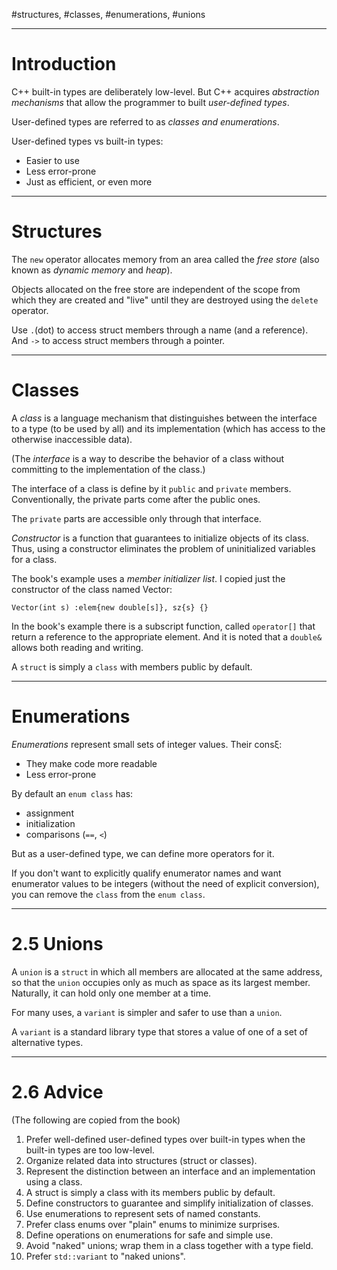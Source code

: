 #structures, #classes, #enumerations, #unions

___
# Introduction

C++ built-in types are deliberately low-level. But C++ acquires _abstraction mechanisms_ that allow the programmer to built _user-defined types_.

User-defined types are referred to as _classes and enumerations_.

User-defined types vs built-in types:
- Easier to use
- Less error-prone
- Just as efficient, or even more

---
# Structures

The `new` operator allocates memory from an area called the _free store_ (also known as _dynamic memory_ and _heap_).

Objects allocated on the free store are independent of the scope from which they are created and "live" until they are destroyed using the `delete` operator.

Use `.`(dot) to access struct members through a name (and a reference). And `->` to access struct members through a pointer.

---
# Classes

A _class_ is a language mechanism that distinguishes between the interface to a type (to be used by all) and its implementation (which has access to the otherwise inaccessible data).

(The _interface_ is a way to describe the behavior of a class without committing to the implementation of the class.)

The interface of a class is define by it `public` and `private` members. Conventionally, the private parts come after the public ones.

The `private` parts are accessible only through that interface.

_Constructor_ is a function that guarantees to initialize objects of its class. Thus, using a constructor eliminates the problem of uninitialized variables for a class.

The book's example uses a _member initializer list_. I copied just the constructor of the class named Vector:

`Vector(int s) :elem{new double[s]}, sz{s} {}`

In the book's example there is a subscript function, called `operator[]` that return a reference to the appropriate element. And it is noted that a `double&` allows both reading and writing.

A `struct` is simply a `class` with members public by default.

---
# Enumerations

_Enumerations_ represent small sets of integer values. Their consξ:
- They make code more readable
- Less error-prone

By default an `enum class` has:
- assignment
- initialization
- comparisons (`==`, `<`)

But as a user-defined type, we can define more operators for it.

If you don't want to explicitly qualify enumerator names and want enumerator values to be integers (without the need of explicit conversion), you can remove the `class` from the `enum class`.

---
# 2.5 Unions

A `union` is a `struct` in which all members are allocated at the same address, so that the `union` occupies only as much as space as its largest member. Naturally, it can hold only one member at a time.

For many uses, a `variant` is simpler and safer to use than a `union`.

A `variant` is a standard library type that stores a value of one of a set of alternative types.

---
# 2.6 Advice

(The following are copied from the book)
1. Prefer well-defined user-defined types over built-in types when the built-in types are too low-level.
2. Organize related data into structures (struct or classes).
3. Represent the distinction between an interface and an implementation using a class.
4. A struct is simply a class with its members public by default.
5. Define constructors to guarantee and simplify initialization of classes.
6. Use enumerations to represent sets of named constants.
7. Prefer class enums over "plain" enums to minimize surprises.
8. Define operations on enumerations for safe and simple use.
9. Avoid "naked" unions; wrap them in a class together with a type field.
10. Prefer `std::variant` to "naked unions".
